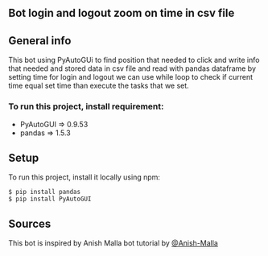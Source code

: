 ## Bot login and logout zoom on time in csv file

## General info

This bot using PyAutoGUi to find position that needed to click and write info that needed
and stored data in csv file and read with pandas dataframe by setting time for login and logout 
we can use while loop to check if current time equal set time than execute the tasks that we set.
### To run this project, install requirement:
* PyAutoGUI => 0.9.53 
* pandas => 1.5.3

## Setup
To run this project, install it locally using npm:

```
$ pip install pandas
$ pip install PyAutoGUI
```

## Sources
This bot is inspired by Anish Malla
bot tutorial by [@Anish-Malla](https://github.com/Anish-Malla/Zoom-Automation-Python)

